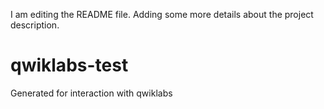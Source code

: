 I am editing the README file.  Adding some more details about the project description.
# qwiklabs-test
Generated for interaction with qwiklabs

